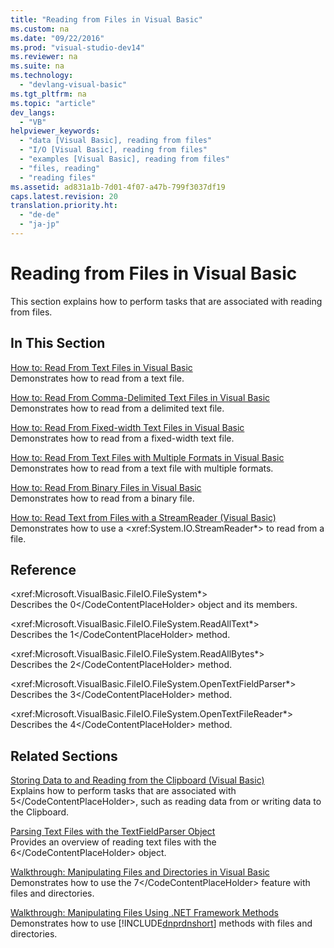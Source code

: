 ```yaml
---
title: "Reading from Files in Visual Basic"
ms.custom: na
ms.date: "09/22/2016"
ms.prod: "visual-studio-dev14"
ms.reviewer: na
ms.suite: na
ms.technology: 
  - "devlang-visual-basic"
ms.tgt_pltfrm: na
ms.topic: "article"
dev_langs: 
  - "VB"
helpviewer_keywords: 
  - "data [Visual Basic], reading from files"
  - "I/O [Visual Basic], reading from files"
  - "examples [Visual Basic], reading from files"
  - "files, reading"
  - "reading files"
ms.assetid: ad831a1b-7d01-4f07-a47b-799f3037df19
caps.latest.revision: 20
translation.priority.ht: 
  - "de-de"
  - "ja-jp"
---
```

# Reading from Files in Visual Basic
This section explains how to perform tasks that are associated with reading from files.  
  
## In This Section  
 [How to: Read From Text Files in Visual Basic](../vs140/how-to--read-from-text-files-in-visual-basic.md)  
 Demonstrates how to read from a text file.  
  
 [How to: Read From Comma-Delimited Text Files in Visual Basic](../vs140/how-to--read-from-comma-delimited-text-files-in-visual-basic.md)  
 Demonstrates how to read from a delimited text file.  
  
 [How to: Read From Fixed-width Text Files in Visual Basic](../vs140/how-to--read-from-fixed-width-text-files-in-visual-basic.md)  
 Demonstrates how to read from a fixed-width text file.  
  
 [How to: Read From Text Files with Multiple Formats in Visual Basic](../vs140/how-to--read-from-text-files-with-multiple-formats-in-visual-basic.md)  
 Demonstrates how to read from a text file with multiple formats.  
  
 [How to: Read From Binary Files in Visual Basic](../vs140/how-to--read-from-binary-files-in-visual-basic.md)  
 Demonstrates how to read from a binary file.  
  
 [How to: Read Text from Files with a StreamReader (Visual Basic)](../vs140/how-to--read-text-from-files-with-a-streamreader--visual-basic-.md)  
 Demonstrates how to use a \<xref:System.IO.StreamReader*> to read from a file.  
  
## Reference  
 \<xref:Microsoft.VisualBasic.FileIO.FileSystem*>  
 Describes the <CodeContentPlaceHolder>0\</CodeContentPlaceHolder> object and its members.  
  
 \<xref:Microsoft.VisualBasic.FileIO.FileSystem.ReadAllText*>  
 Describes the <CodeContentPlaceHolder>1\</CodeContentPlaceHolder> method.  
  
 \<xref:Microsoft.VisualBasic.FileIO.FileSystem.ReadAllBytes*>  
 Describes the <CodeContentPlaceHolder>2\</CodeContentPlaceHolder> method.  
  
 \<xref:Microsoft.VisualBasic.FileIO.FileSystem.OpenTextFieldParser*>  
 Describes the <CodeContentPlaceHolder>3\</CodeContentPlaceHolder> method.  
  
 \<xref:Microsoft.VisualBasic.FileIO.FileSystem.OpenTextFileReader*>  
 Describes the <CodeContentPlaceHolder>4\</CodeContentPlaceHolder> method.  
  
## Related Sections  
 [Storing Data to and Reading from the Clipboard (Visual Basic)](../vs140/storing-data-to-and-reading-from-the-clipboard--visual-basic-.md)  
 Explains how to perform tasks that are associated with <CodeContentPlaceHolder>5\</CodeContentPlaceHolder>, such as reading data from or writing data to the Clipboard.  
  
 [Parsing Text Files with the TextFieldParser Object](../vs140/parsing-text-files-with-the-textfieldparser-object--visual-basic-.md)  
 Provides an overview of reading text files with the <CodeContentPlaceHolder>6\</CodeContentPlaceHolder> object.  
  
 [Walkthrough: Manipulating Files and Directories in Visual Basic](../vs140/walkthrough--manipulating-files-and-directories-in-visual-basic.md)  
 Demonstrates how to use the <CodeContentPlaceHolder>7\</CodeContentPlaceHolder> feature with files and directories.  
  
 [Walkthrough: Manipulating Files Using .NET Framework Methods](../vs140/walkthrough--manipulating-files-by-using-.net-framework-methods--visual-basic-.md)  
 Demonstrates how to use [!INCLUDE[dnprdnshort](../vs140/includes/dnprdnshort_md.md)] methods with files and directories.